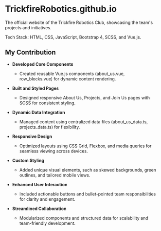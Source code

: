 # TrickfireRobotics.github.io

The official website of the Trickfire Robotics Club, showcasing the team's projects and initiatives.

Tech Stack: HTML, CSS, JavaScript, Bootstrap 4, SCSS, and Vue.js.

## My Contribution

- **Developed Core Components**
    - Created reusable Vue.js components (about_us.vue, row_blocks.vue) for dynamic content rendering.

- **Built and Styled Pages**
    - Designed responsive About Us, Projects, and Join Us pages with SCSS for consistent styling.

- **Dynamic Data Integration**
    - Managed content using centralized data files (about_us_data.ts, projects_data.ts) for flexibility.

- **Responsive Design**
    - Optimized layouts using CSS Grid, Flexbox, and media queries for seamless viewing across devices.

- **Custom Styling**
    - Added unique visual elements, such as skewed backgrounds, green outlines, and tailored mobile views.

- **Enhanced User Interaction**
    - Included actionable buttons and bullet-pointed team responsibilities for clarity and engagement.

- **Streamlined Collaboration**
    - Modularized components and structured data for scalability and team-friendly development.
